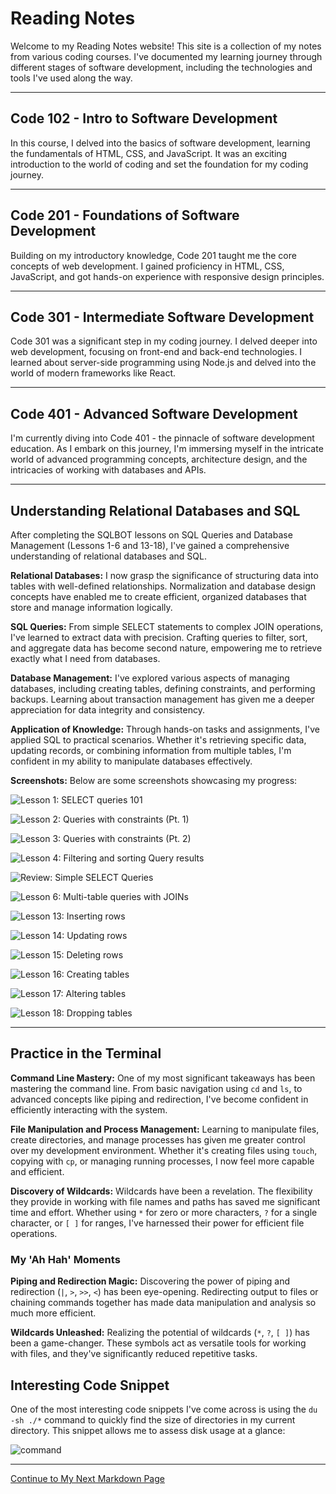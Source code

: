 # Reading Notes

Welcome to my Reading Notes website! This site is a collection of my notes from various coding courses. I've documented my learning journey through different stages of software development, including the technologies and tools I've used along the way.

---

## Code 102 - Intro to Software Development

In this course, I delved into the basics of software development, learning the fundamentals of HTML, CSS, and JavaScript. It was an exciting introduction to the world of coding and set the foundation for my coding journey.

---

## Code 201 - Foundations of Software Development

Building on my introductory knowledge, Code 201 taught me the core concepts of web development. I gained proficiency in HTML, CSS, JavaScript, and got hands-on experience with responsive design principles.

---

## Code 301 - Intermediate Software Development

Code 301 was a significant step in my coding journey. I delved deeper into web development, focusing on front-end and back-end technologies. I learned about server-side programming using Node.js and delved into the world of modern frameworks like React.

---

## Code 401 - Advanced Software Development

I'm currently diving into Code 401 - the pinnacle of software development education. As I embark on this journey, I'm immersing myself in the intricate world of advanced programming concepts, architecture design, and the intricacies of working with databases and APIs.

---

## Understanding Relational Databases and SQL

After completing the SQLBOT lessons on SQL Queries and Database Management (Lessons 1-6 and 13-18), I've gained a comprehensive understanding of relational databases and SQL.

**Relational Databases:** I now grasp the significance of structuring data into tables with well-defined relationships. Normalization and database design concepts have enabled me to create efficient, organized databases that store and manage information logically.

**SQL Queries:** From simple SELECT statements to complex JOIN operations, I've learned to extract data with precision. Crafting queries to filter, sort, and aggregate data has become second nature, empowering me to retrieve exactly what I need from databases.

**Database Management:** I've explored various aspects of managing databases, including creating tables, defining constraints, and performing backups. Learning about transaction management has given me a deeper appreciation for data integrity and consistency.

**Application of Knowledge:** Through hands-on tasks and assignments, I've applied SQL to practical scenarios. Whether it's retrieving specific data, updating records, or combining information from multiple tables, I'm confident in my ability to manipulate databases effectively.

**Screenshots:** Below are some screenshots showcasing my progress:

![Lesson 1: SELECT queries 101](./imgs/1.png)

![Lesson 2: Queries with constraints (Pt. 1)](./imgs/2.png)

![Lesson 3: Queries with constraints (Pt. 2)](./imgs/3.png)

![Lesson 4: Filtering and sorting Query results](./imgs/4.png)

![Review: Simple SELECT Queries](./imgs/5.png)

![Lesson 6: Multi-table queries with JOINs](./imgs/6.png)

![Lesson 13: Inserting rows](./imgs/13.png)

![Lesson 14: Updating rows](./imgs/14.png)

![Lesson 15: Deleting rows](./imgs/15.png)

![Lesson 16: Creating tables](./imgs/16.png)

![Lesson 17: Altering tables](./imgs/17.png)

![Lesson 18: Dropping tables](./imgs/18.png)

---

## Practice in the Terminal


**Command Line Mastery:** One of my most significant takeaways has been mastering the command line. From basic navigation using `cd` and `ls`, to advanced concepts like piping and redirection, I've become confident in efficiently interacting with the system.

**File Manipulation and Process Management:** Learning to manipulate files, create directories, and manage processes has given me greater control over my development environment. Whether it's creating files using `touch`, copying with `cp`, or managing running processes, I now feel more capable and efficient.

**Discovery of Wildcards:** Wildcards have been a revelation. The flexibility they provide in working with file names and paths has saved me significant time and effort. Whether using `*` for zero or more characters, `?` for a single character, or `[ ]` for ranges, I've harnessed their power for efficient file operations.


### My 'Ah Hah' Moments

**Piping and Redirection Magic:** Discovering the power of piping and redirection (`|`, `>`, `>>`, `<`) has been eye-opening. Redirecting output to files or chaining commands together has made data manipulation and analysis so much more efficient.

**Wildcards Unleashed:** Realizing the potential of wildcards (`*`, `?`, `[ ]`) has been a game-changer. These symbols act as versatile tools for working with files, and they've significantly reduced repetitive tasks.

## Interesting Code Snippet

One of the most interesting code snippets I've come across is using the `du -sh ./*` command to quickly find the size of directories in my current directory. This snippet allows me to assess disk usage at a glance:

![command](./imgs/cammand.png)

---

[Continue to My Next Markdown Page](Growth.md)
